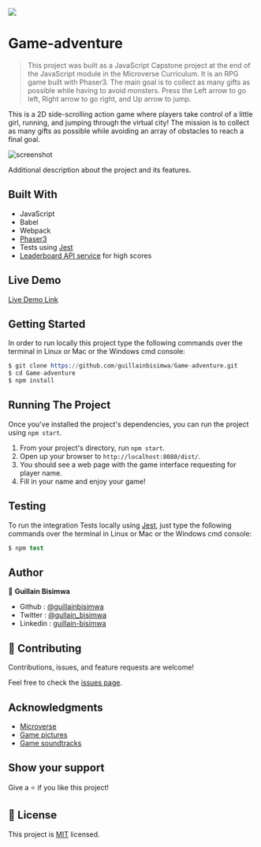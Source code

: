 ![](https://img.shields.io/badge/Microverse-blueviolet)

# Game-adventure

> This project was built as a JavaScript Capstone project at the end of the JavaScript module in the Microverse Curriculum. It is an RPG game built with Phaser3. The main goal is to collect as many gifts as possible while having to avoid monsters. Press the Left arrow to go left, Right arrow to go right, and Up arrow to jump.

This is a 2D side-scrolling action game where players take control of a little girl, running, and jumping through the virtual city! The mission is to collect as many gifts as possible while avoiding an array of obstacles to reach a final goal.

![screenshot](https://github.com/guillainbisimwa/Game-adventure/blob/design/src/img/game.gif)

Additional description about the project and its features.

## Built With

- JavaScript
- Babel
- Webpack
- [Phaser3](http://phaser.io/)
- Tests using [Jest](https://jestjs.io/)
- [Leaderboard API service](https://www.notion.so/Leaderboard-API-service-24c0c3c116974ac49488d4eb0267ade3) for high scores

## Live Demo

[Live Demo Link](http://gbisimwa.me/Game-adventure/dist/)

## Getting Started

In order to run locally this project type the following commands over the terminal in Linux or Mac or the Windows cmd console:

```s
$ git clone https://github.com/guillainbisimwa/Game-adventure.git
$ cd Game-adventure
$ npm install

```

## Running The Project

Once you've installed the project's dependencies, you can run the project using `npm start`.

1. From your project's directory, run `npm start`.
2. Open up your browser to `http://localhost:8080/dist/`.
3. You should see a web page with the game interface requesting for player name.
4. Fill in your name and enjoy your game!

## Testing

To run the integration Tests locally using [Jest](https://jestjs.io/), just type the following commands over the terminal in Linux or Mac or the Windows cmd console:

```s
$ npm test

```

## Author

👤 **Guillain Bisimwa**

- Github : [@guillainbisimwa](https://github.com/guillainbisimwa)
- Twitter : [@gullain_bisimwa](https://twitter.com/gullain_bisimwa)
- Linkedin : [guillain-bisimwa](https://www.linkedin.com/in/guillain-bisimwa-8a8b7a7b/)

## 🤝 Contributing

Contributions, issues, and feature requests are welcome!

Feel free to check the [issues page](https://github.com/guillainbisimwa/Game-adventure/issues).

## Acknowledgments

- [Microverse](https://www.microverse.org/)
- [Game pictures](https://craftpix.net/)
- [Game soundtracks](https://downloads.khinsider.com/)

## Show your support

Give a ⭐️ if you like this project!

## 📝 License

This project is [MIT](lic.url) licensed.
